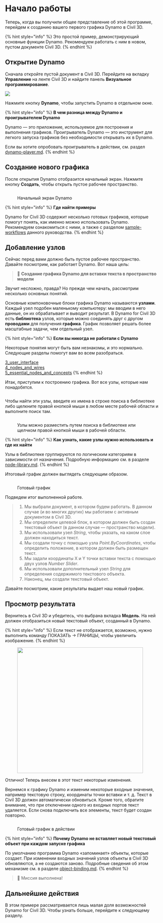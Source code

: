 # Начало работы

Теперь, когда вы получили общее представление об этой программе, перейдем к созданию вашего первого графика Dynamo в Civil 3D.

{% hint style="info" %}
 Это простой пример, демонстрирующий основные функции Dynamo. Рекомендуем работать с ним в новом, пустом документе Civil 3D. 
{% endhint %}

## Открытие Dynamo

Сначала откройте пустой документ в Civil 3D. Перейдите на вкладку **Управление** на ленте Civil 3D и найдите панель **Визуальное программирование**.

![](<../.gitbook/assets/image (7).png>)

Нажмите кнопку **Dynamo**, чтобы запустить Dynamo в отдельном окне.

{% hint style="info" %}
 **В чем разница между Dynamo и проигрывателем Dynamo**

Dynamo — это приложение, используемое для построения и выполнения графиков. Проигрыватель Dynamo — это инструмент для легкого запуска графиков без необходимости открывать их в Dynamo.

Если вы хотите опробовать проигрыватель в действии, см. раздел [dynamo-player.md](dynamo-player.md "mention"). 
{% endhint %}

## Создание нового графика

После открытия Dynamo отобразится начальный экран. Нажмите кнопку **Создать**, чтобы открыть пустое рабочее пространство.

<figure><img src="../.gitbook/assets/c3d-start.png" alt=""><figcaption><p>Начальный экран Dynamo</p></figcaption></figure>

{% hint style="info" %}
 **Где найти примеры**

Dynamo for Civil 3D содержит несколько готовых графиков, которые помогут понять, как именно можно использовать Dynamo. Рекомендуем ознакомиться с ними, а также с разделом [sample-workflows](sample-workflows/ "mention") данного руководства. 
{% endhint %}

## Добавление узлов

Сейчас перед вами должно быть пустое рабочее пространство. Давайте посмотрим, как работает Dynamo. Вот наша цель:

>  :dart: **Создание графика Dynamo для вставки текста в пространство модели**

Звучит несложно, правда? Но прежде чем начать, рассмотрим несколько основных понятий.

Основные компоновочные блоки графика Dynamo называются **узлами**. Каждый узел подобен маленькому компьютеру: мы вводим в него данные, он их обрабатывает и выводит результат. В Dynamo for Civil 3D есть **библиотека** узлов, которые можно соединять друг с другом **проводами** для получения **графика**. График позволяет решать более масштабные задачи, чем отдельный узел.

{% hint style="info" %}
 **Если вы никогда не работали с Dynamo**

Некоторые понятия могут быть вам незнакомы, и это нормально. Следующие разделы помогут вам во всем разобраться.

[3_user_interface](../3\_user\_interface/ "mention")\
 [4_nodes_and_wires](../4\_nodes\_and\_wires/ "mention")\
 [5_essential_nodes_and_concepts](../5\_essential\_nodes\_and\_concepts/ "mention") 
{% endhint %}

Итак, приступим к построению графика. Вот все узлы, которые нам понадобятся.

<figure><img src="../.gitbook/assets/c3d-create-text-node-list.png" alt=""><figcaption></figcaption></figure>

Чтобы найти эти узлы, введите их имена в строке поиска в библиотеке либо щелкните правой кнопкой мыши в любом месте рабочей области и выполните поиск там.

<figure><img src="../.gitbook/assets/c3d-create-text-node-placement.gif" alt=""><figcaption><p>Узлы можно разместить путем поиска в библиотеке или щелчком правой кнопкой мыши в рабочей области.</p></figcaption></figure>

{% hint style="info" %}
 **Как узнать, какие узлы нужно использовать и где их найти**

Узлы в библиотеке группируются по логическим категориям в зависимости от назначения. Подробную информацию см. в разделе [node-library.md](node-library.md "mention"). 
{% endhint %}

Итоговый график должен выглядеть следующим образом.

<figure><img src="../.gitbook/assets/c3d-text-create-final (2).png" alt=""><figcaption><p>Готовый график</p></figcaption></figure>

Подведем итог выполненной работе.

> 1. Мы выбрали документ, в котором будем работать. В данном случае (и во многих других) мы работаем с активным документом в Civil 3D.
> 2. Мы определили целевой блок, в котором должен быть создан текстовый объект (в данном случае — пространство модели).
> 3. Мы использовали узел _String_, чтобы указать, на каком слое должен находиться текст.
> 4. Мы создали точку с помощью узла _Point.ByCoordinates_, чтобы определить положение, в котором должен быть размещен текст.
> 5. Мы задали координаты X и Y точки вставки текста с помощью двух узлов _Number Slider_.
> 6. Мы использовали дополнительный узел _String_ для определения содержимого текстового объекта.
> 7. Наконец, мы создали текстовый объект.

Давайте посмотрим, какие результаты выдает наш новый график.

## Просмотр результата

Вернитесь в Civil 3D и убедитесь, что выбрана вкладка **Модель**. На ней должен отобразиться новый текстовый объект, созданный в Dynamo.

{% hint style="info" %}
 Если текст не отображается, возможно, нужно выполнить команду ПОКАЗАТЬ -> ГРАНИЦЫ, чтобы увеличить изображение. 
{% endhint %}

<figure><img src="../.gitbook/assets/c3d-create-text-result.png" alt="" width="413"><figcaption></figcaption></figure>

Отлично! Теперь внесем в этот текст некоторые изменения.

Вернемся к графику Dynamo и изменим некоторые входные значения, например текстовую строку, координаты точки вставки и т. д. Текст в Civil 3D должен автоматически обновиться. Кроме того, обратите внимание, что при отключении одного из входных портов текст удаляется. Если снова подключить все элементы, текст будет создан повторно. 

<div data-full-width="false">

<figure><img src="../.gitbook/assets/c3d-create-text.gif" alt=""><figcaption><p>Готовый график в действии</p></figcaption></figure>

</div>

{% hint style="info" %}
 **Почему Dynamo не вставляет новый текстовый объект при каждом запуске графика**

По умолчанию программа Dynamo «запоминает» объекты, которые создает. При изменении входных значений узлов объекты в Civil 3D обновляются, а не создаются заново. Подробные сведения об этом механизме см. в разделе [object-binding.md](advanced-topics/object-binding.md "mention"). 
{% endhint %}

> :tada: Миссия выполнена!

## Дальнейшие действия

В этом примере рассматривается лишь малая доля возможностей Dynamo for Civil 3D. Чтобы узнать больше, перейдите к следующему разделу.
